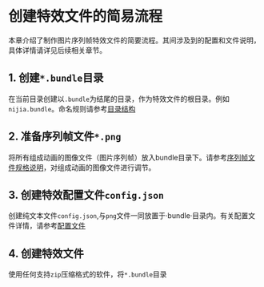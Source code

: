 # 创建特效文件的简易流程

本章介绍了制作图片序列帧特效文件的简要流程。其间涉及到的配置和文件说明，具体详情请详见后续相关章节。

## 1. 创建`*.bundle`目录
在当前目录创建以`.bundle`为结尾的目录，作为特效文件的根目录。例如`nijia.bundle`。命名规则请参考[目录结构](frame-structure.md)
## 2. 准备序列帧文件`*.png`
将所有组成动画的图像文件（图片序列帧）放入bundle目录下。请参考[序列帧文件规格说明](frame-spec.md)，对组成动画的图像文件进行调节。
## 3. 创建特效配置文件`config.json`
创建纯文本文件`config.json`,与`png`文件一同放置于·bundle·目录内。有关配置文件详情，请参考[配置文件](config.md)
## 4. 创建特效文件
使用任何支持`zip`压缩格式的软件，将`*.bundle`目录
